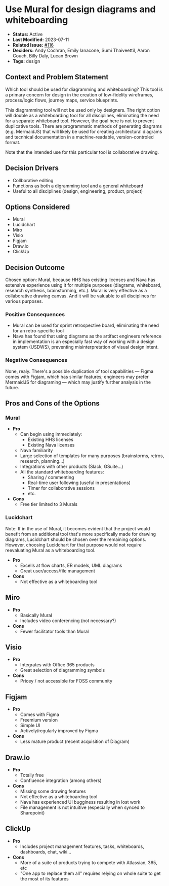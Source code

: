 # Use Mural for design diagrams and whiteboarding

- **Status:** Active
- **Last Modified:** 2023-07-11
- **Related Issue:** [#116](https://github.com/HHS/simpler-grants-gov/issues/116)
- **Deciders:** Andy Cochran, Emily Ianacone, Sumi Thaiveettil, Aaron Couch, Billy Daly, Lucan Brown
- **Tags:** design

## Context and Problem Statement

Which tool should be used for diagramming and whiteboarding? This tool is a primary concern for design in the creation of low-fidelity wireframes, process/logic flows, journey maps, service blueprints.

This diagramming tool will not be used only by designers. The right option will double as a whiteboarding tool for all disciplines, eliminating the need for a separate whiteboard tool. However, the goal here is not to prevent duplicative tools. There are programmatic methods of generating diagrams (e.g. MermaidJS) that will likely be used for creating architectural diagrams and tecnhical documentation in a machine-readable, version-controled format.

Note that the intended use for this particular tool is collaborative drawing.

## Decision Drivers <!-- RECOMMENDED -->

- Collborative editing
- Functions as both a digramming tool and a general whiteboard
- Useful to all disciplines (design, engineering, product, project)

## Options Considered

- Mural
- Lucidchart
- Miro
- Visio
- Figjam
- Draw.io
- ClickUp

## Decision Outcome <!-- REQUIRED -->

Chosen option: Mural, because HHS has existing licenses and Nava has extensive experience using it for multiple purposes (diagrams, whiteboard, research synthesis, brainstorming, etc.). Mural is very effective as a collaborative drawing canvas. And it will be valuable to all disciplines for various purposes.

### Positive Consequences <!-- OPTIONAL -->

- Mural can be used for sprint retrospective board, eliminating the need for an retro-specific tool
- Nava has found that using diagrams as the artifact engineers reference in implementation is an especially fast way of working with a design system (USDWS), preventing misinterpretation of visual design intent.

### Negative Consequences <!-- OPTIONAL -->

None, realy. There's a possible duplication of tool capabilities — Figma comes with Figjam, which has similar features; engineers may prefer MermaidJS for diagraming — which may justify further analysis in the future.

## Pros and Cons of the Options <!-- OPTIONAL -->

### Mural

- **Pro**
  - Can begin using immediately:
    - Existing HHS licenses
    - Existing Nava licenses
  - Nava familiarity
  - Large selection of templates for many purposes (brainstorms, retros, research, planning…)
  - Integrations with other products (Slack, GSuite…)
  - All the standard whiteboarding features:
    - Sharing / commenting
    - Real-time user following (useful in presentations)
    - Timer for collaborative sessions
    - etc.
- **Cons**
  - Free tier limited to 3 Murals

### Lucidchart

Note: If in the use of Mural, it becomes evident that the project would benefit from an additional tool that's more specifically made for drawing diagrams, Lucidchart should be chosen over the remaining options. However, choosing Lucidchart for that purpose would not require reevaluating Mural as a whiteboarding tool.

- **Pro**
  - Excells at flow charts, ER models, UML diagrams
  - Great user/access/file management
- **Cons**
  - Not effective as a whiteboarding tool

## Miro

- **Pro**
  - Basically Mural
  - Includes video conferencing (not necessary?)
- **Cons**
  - Fewer facilitator tools than Mural

## Visio

- **Pro**
  - Integrates with Office 365 products
  - Great selection of diagramming symbols
- **Cons**
  - Pricey / not accessible for FOSS community

## Figjam

- **Pro**
  - Comes with Figma
  - Freemium version
  - Simple UI
  - Actively/regularly improved by Figma
- **Cons**
  - Less mature product (recent acquisition of Diagram)

## Draw.io

- **Pro**
  - Totally free
  - Confluence integration (among others)
- **Cons**
  - Missing some drawing features
  - Not effective as a whiteboarding tool
  - Nava has experienced UI bugginess resulting in lost work
  - File management is not intuitive (especially when synced to Sharepoint)

## ClickUp

- **Pro**
  - Includes project management features, tasks, whiteboards, dashboards, chat, wiki…
- **Cons**
  - More of a suite of products trying to compete with Atlassian, 365, etc
  - "One app to replace them all" requires relying on whole suite to get the most of its features
